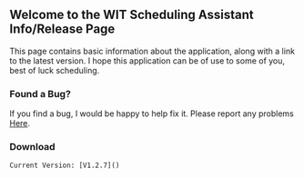 ## Welcome to the WIT Scheduling Assistant Info/Release Page

This page contains basic information about the application, along with a link to the latest version. I hope this application can be of use to some of you, best of luck scheduling. 

### Found a Bug?

If you find a bug, I would be happy to help fix it. Please report any problems [Here](https://github.com/QuantumCoding/WIT-Scheduling-Assistant/issues).

### Download

```
Current Version: [V1.2.7]()

```
